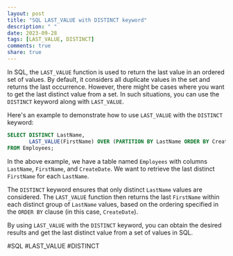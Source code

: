 ```yaml
---
layout: post
title: "SQL LAST_VALUE with DISTINCT keyword"
description: " "
date: 2023-09-28
tags: [LAST_VALUE, DISTINCT]
comments: true
share: true
---
```


In SQL, the `LAST_VALUE` function is used to return the last value in an ordered set of values. By default, it considers all duplicate values in the set and returns the last occurrence. However, there might be cases where you want to get the last distinct value from a set. In such situations, you can use the `DISTINCT` keyword along with `LAST_VALUE`. 

Here's an example to demonstrate how to use `LAST_VALUE` with the `DISTINCT` keyword:

```sql
SELECT DISTINCT LastName, 
       LAST_VALUE(FirstName) OVER (PARTITION BY LastName ORDER BY CreateDate) AS LastDistinctFirstName
FROM Employees;
```

In the above example, we have a table named `Employees` with columns `LastName`, `FirstName`, and `CreateDate`. We want to retrieve the last distinct `FirstName` for each `LastName`.

The `DISTINCT` keyword ensures that only distinct `LastName` values are considered. The `LAST_VALUE` function then returns the last `FirstName` within each distinct group of `LastName` values, based on the ordering specified in the `ORDER BY` clause (in this case, `CreateDate`).

By using `LAST_VALUE` with the `DISTINCT` keyword, you can obtain the desired results and get the last distinct value from a set of values in SQL.

#SQL #LAST_VALUE #DISTINCT